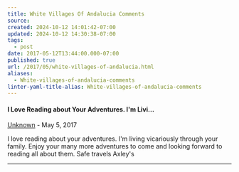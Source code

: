 ```yaml
---
title: White Villages Of Andalucia Comments
source: 
created: 2024-10-12 14:01:42-07:00
updated: 2024-10-12 14:30:38-07:00
tags:
  - post
date: 2017-05-12T13:44:00.000-07:00
published: true
url: /2017/05/white-villages-of-andalucia.html
aliases:
  - White-villages-of-andalucia-comments
linter-yaml-title-alias: White-villages-of-andalucia-comments
---
```


#### I Love Reading about Your Adventures. I'm Livi...

[Unknown](https://www.blogger.com/profile/08549678402867234842 "noreply@blogger.com") - <time datetime="2017-05-12T16:44:50.996-07:00">May 5, 2017</time>

I love reading about your adventures. I'm living vicariously through your family. Enjoy your many more adventures to come and looking forward to reading all about them. Safe travels Axley's

<hr />
